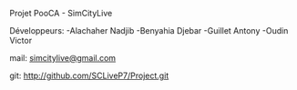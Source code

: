 Projet PooCA - SimCityLive

Développeurs:
-Alachaher Nadjib
-Benyahia Djebar
-Guillet Antony
-Oudin Victor

mail: simcitylive@gmail.com

git: http://github.com/SCLiveP7/Project.git


